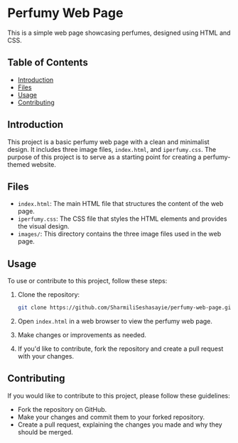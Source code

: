 

# Perfumy Web Page

This is a simple web page showcasing perfumes, designed using HTML and CSS.

## Table of Contents

- [Introduction](#introduction)
- [Files](#files)
- [Usage](#usage)
- [Contributing](#contributing)


## Introduction

This project is a basic perfumy web page with a clean and minimalist design. It includes three image files, `index.html`, and `iperfumy.css`. The purpose of this project is to serve as a starting point for creating a perfumy-themed website.

## Files

- `index.html`: The main HTML file that structures the content of the web page.
- `iperfumy.css`: The CSS file that styles the HTML elements and provides the visual design.
- `images/`: This directory contains the three image files used in the web page.

## Usage

To use or contribute to this project, follow these steps:

1. Clone the repository:

   ```bash
   git clone https://github.com/SharmiliSeshasayie/perfumy-web-page.git
   ```

2. Open `index.html` in a web browser to view the perfumy web page.

3. Make changes or improvements as needed.

4. If you'd like to contribute, fork the repository and create a pull request with your changes.

## Contributing

If you would like to contribute to this project, please follow these guidelines:

- Fork the repository on GitHub.
- Make your changes and commit them to your forked repository.
- Create a pull request, explaining the changes you made and why they should be merged.


